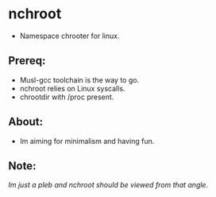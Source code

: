 # nchroot
* Namespace chrooter for linux.

## Prereq:

* Musl-gcc toolchain is the way to go.
* nchroot relies on Linux syscalls.
* chrootdir with /proc present.

## About:

* Im aiming for minimalism and having fun.

## Note:

*Im just a pleb and nchroot should be viewed from that angle.*

